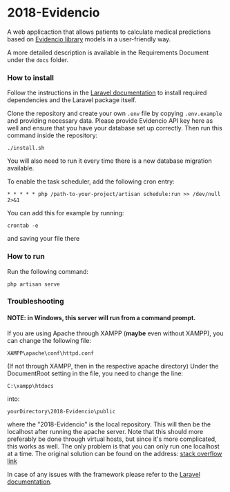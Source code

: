 # 2018-Evidencio

A web applicaction that allows patients to calculate medical predictions based on [Evidencio library](https://www.evidencio.com) models in a user-friendly way.

A more detailed description is available in the Requirements Document under the `docs` folder.




### How to install

Follow the instructions in the [Laravel documentation](https://laravel.com/docs/5.6/installation) to install required dependencies and the Laravel package itself.

Clone the repository and create your own `.env` file by copying `.env.example` and providing necessary data. Please provide Evidencio API key here as well and ensure that you have your database set up correctly. Then run this command inside the repository:

    ./install.sh

You will also need to run it every time there is a new database migration available.

To enable the task scheduler, add the following cron entry:

    * * * * * php /path-to-your-project/artisan schedule:run >> /dev/null 2>&1

You can add this for example by running:

    crontab -e

and saving your file there

### How to run

Run the following command:

    php artisan serve

### Troubleshooting


#### NOTE: in Windows, this server will run from a command prompt.
If you are using Apache through XAMPP (**maybe** even without XAMPP), you can change the following file:

    XAMPP\apache\conf\httpd.conf
(If not through XAMPP, then in the respective apache directory)
Under the DocumentRoot setting in the file, you need to change the line:

    C:\xampp\htdocs

into:

    yourDirectory\2018-Evidencio\public

where the "2018-Evidencio" is the local repository. This will then be the localhost after running the apache server. Note that this should more preferably be done through virtual hosts, but since it's more complicated, this works as well. The only problem is that you can only run one localhost at a time. The original solution can be found on the address:
[stack overflow link](https://stackoverflow.com/questions/1408/make-xampp-apache-serve-file-outside-of-htdocs/)


In case of any issues with the framework please refer to the [Laravel documentation](https://laravel.com/docs/5.6).
